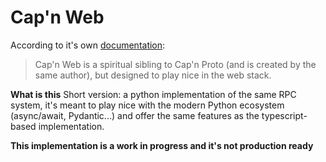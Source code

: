 # Cap'n Web

According to it's own [documentation](https://github.com/cloudflare/capnweb):

> Cap'n Web is a spiritual sibling to Cap'n Proto (and is created by the same author), 
> but designed to play nice in the web stack.

**What is this**
Short version: a python implementation of the same RPC system, it's meant to play nice with the modern
Python ecosystem (async/await, Pydantic...) and offer the same features as the typescript-based implementation.

**This implementation is a work in progress and it's not production ready**
